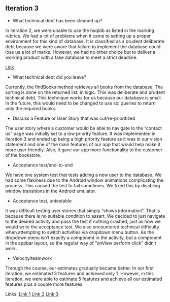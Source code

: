 ## Iteration 3

- What technical debt has been cleaned up?

In iteration 2, we were unable to use the hsqldb as listed in the marking 
rubrics. We had a lot of problems when it came to setting up a proper environment 
for this kind of database. It is classified as a prudent deliberate debt because 
we were aware that failure to implement the database could lose us a lot of marks. 
However, we had no other choice but to deliver a working product with a fake 
database to meet a strict deadline.

[Link](https://code.cs.umanitoba.ca/3350-winter-2021-a03/winter-2021-a03-group-10/-/commit/b1dee02c8500d1346e2f24e4055976bcc56aa7b1)


- What technical debt did you leave?
 
Currently, the findBooks method retrieves all books from the database. The 
sorting is done on the returned list, in logic. This was deliberate and prudent
technical debt. This technique works for us because our database is small. In 
the future, this would need to be changed to use sql queries to return only the
required books.

- Discuss a Feature or User Story that was cut/re-prioritized

The user story where a customer would be able to navigate to the “contact us” 
page was initially set to a low priority feature. It was implemented in iteration
3 and ended up being a high priority feature as it was in our vision statement 
and one of the main features of our app that would help make it more user 
friendly. Also, it gave our app more functionality to the customer of the bookstore.  



- Acceptance test/end-to-end

We have one system test that tests adding a new user to the database. We had 
some flakiness due to the Android window animations complicating the process. 
This caused the test to fail sometimes. We fixed this by disabling window 
transitions in the Android emulator. 

- Acceptance test, untestable

It was difficult testing user stories that simply “shows information”. That is 
because there is no suitable condition to assert. We decided to just navigate to
the desired activity and pass the test if nothing crashed, just as how we would 
write the acceptance test. We also encountered technical difficulty when 
attempting to switch activities via dropdown menu button. As the dropdown 
menu isn’t exactly a component in the activity, but a component in the appbar 
layout, so the regular way of “onView perform click” didn’t work.

- Velocity/teamwork

Through the course, our estimates gradually became better. In our first 
iteration, we estimated 3 features and achieved only 1. However, in this 
iteration, we were able to estimate 5 features and achieve all our estimated 
features plus a couple more features.

Links: 
[Link 1](https://code.cs.umanitoba.ca/3350-winter-2021-a03/winter-2021-a03-group-10/-/milestones)
[Link 2](https://code.cs.umanitoba.ca/3350-winter-2021-a03/winter-2021-a03-group-10/-/graphs/master/charts)
[Link 3](https://code.cs.umanitoba.ca/3350-winter-2021-a03/winter-2021-a03-group-10/-/value_stream_analytics)

